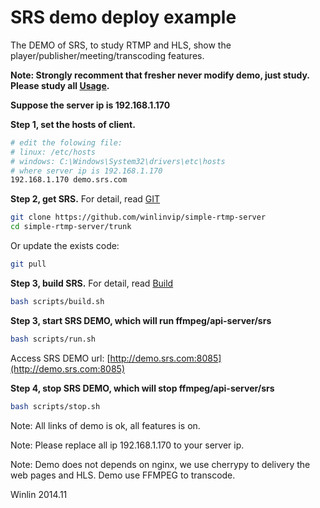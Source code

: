 # SRS demo deploy example

The DEMO of SRS, to study RTMP and HLS, show the player/publisher/meeting/transcoding features.

<strong>Note: Strongly recomment that fresher never modify demo, just study. 
Please study all [Usage](https://github.com/winlinvip/simple-rtmp-server/tree/1.0release#usage).</strong>

<strong>Suppose the server ip is 192.168.1.170</strong>

<strong>Step 1, set the hosts of client.</strong>

```bash
# edit the folowing file:
# linux: /etc/hosts
# windows: C:\Windows\System32\drivers\etc\hosts
# where server ip is 192.168.1.170
192.168.1.170 demo.srs.com
```

<strong>Step 2, get SRS.</strong> For detail, read [GIT](https://github.com/winlinvip/simple-rtmp-server/wiki/v1_EN_Git)

```bash
git clone https://github.com/winlinvip/simple-rtmp-server
cd simple-rtmp-server/trunk
```

Or update the exists code:

```bash
git pull
```

<strong>Step 3, build SRS.</strong> For detail, read [Build](https://github.com/winlinvip/simple-rtmp-server/wiki/v1_EN_Build)

```bash
bash scripts/build.sh
```

<strong>Step 3, start SRS DEMO, which will run ffmpeg/api-server/srs</strong>

```bash
bash scripts/run.sh
```

Access SRS DEMO url: [http://demo.srs.com:8085](http://demo.srs.com:8085)

<strong>Step 4, stop SRS DEMO, which will stop ffmpeg/api-server/srs</strong>

```bash
bash scripts/stop.sh
```

Note: All links of demo is ok, all features is on.

Note: Please replace all ip 192.168.1.170 to your server ip.

Note: Demo does not depends on nginx, we use cherrypy to delivery the web pages and HLS. 
Demo use FFMPEG to transcode.

Winlin 2014.11